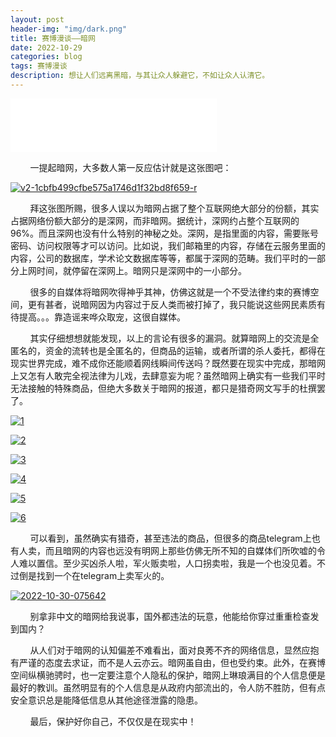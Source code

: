 ```yaml
---
layout: post
header-img: "img/dark.png"
title: 赛博漫谈——暗网
date: 2022-10-29
categories: blog
tags: 赛博漫谈
description: 想让人们远离黑暗，与其让众人躲避它，不如让众人认清它。
---
```


<iframe frameborder="no" border="0" marginwidth="0" marginheight="0" width=330 height=86 src="//music.163.com/outchain/player?type=2&id=1804292548&auto=1&height=66"></iframe>

&nbsp;&nbsp;&nbsp;&nbsp;&nbsp;&nbsp;&nbsp;&nbsp;一提起暗网，大多数人第一反应估计就是这张图吧：

<a href='https://postimg.cc/ZCCWcv3j' target='_blank'><img src='https://i.postimg.cc/02C79pNg/v2-1cbfb499cfbe575a1746d1f32bd8f659-r.jpg' border='0' alt='v2-1cbfb499cfbe575a1746d1f32bd8f659-r'/></a>

&nbsp;&nbsp;&nbsp;&nbsp;&nbsp;&nbsp;&nbsp;&nbsp;拜这张图所赐，很多人误以为暗网占据了整个互联网绝大部分的份额，其实占据网络份额大部分的是深网，而非暗网。据统计，深网约占整个互联网的96%。而且深网也没有什么特别的神秘之处。深网，是指里面的内容，需要账号密码、访问权限等才可以访问。比如说，我们邮箱里的内容，存储在云服务里面的内容，公司的数据库，学术论文数据库等等，都属于深网的范畴。我们平时的一部分上网时间，就停留在深网上。暗网只是深网中的一小部分。

&nbsp;&nbsp;&nbsp;&nbsp;&nbsp;&nbsp;&nbsp;&nbsp;很多的自媒体将暗网吹得神乎其神，仿佛这就是一个不受法律约束的赛博空间，更有甚者，说暗网因为内容过于反人类而被打掉了，我只能说这些网民素质有待提高。。。靠造谣来哗众取宠，这很自媒体。

&nbsp;&nbsp;&nbsp;&nbsp;&nbsp;&nbsp;&nbsp;&nbsp;其实仔细想想就能发现，以上的言论有很多的漏洞。就算暗网上的交流是全匿名的，资金的流转也是全匿名的，但商品的运输，或者所谓的杀人委托，都得在现实世界完成，难不成你还能顺着网线瞬间传送吗？既然要在现实中完成，那暗网上又怎有人敢完全视法律为儿戏，去肆意妄为呢？虽然暗网上确实有一些我们平时无法接触的特殊商品，但绝大多数关于暗网的报道，都只是猎奇网文写手的杜撰罢了。

<a href='https://postimg.cc/FYsWHXYY' target='_blank'><img src='https://i.postimg.cc/bw1KLz89/1.png' border='0' alt='1'/></a>

<a href='https://postimg.cc/JDJK2122' target='_blank'><img src='https://i.postimg.cc/76tcbhMw/2.png' border='0' alt='2'/></a>

<a href='https://postimg.cc/mc1SPLBg' target='_blank'><img src='https://i.postimg.cc/xdtpF8ZM/3.png' border='0' alt='3'/></a>

<a href='https://postimg.cc/8fNdXLW7' target='_blank'><img src='https://i.postimg.cc/0jJtQfy0/4.png' border='0' alt='4'/></a>

<a href='https://postimg.cc/p5CfwyYq' target='_blank'><img src='https://i.postimg.cc/w38wsmt8/5.png' border='0' alt='5'/></a>

<a href='https://postimg.cc/kVShkFVs' target='_blank'><img src='https://i.postimg.cc/hGZWQ2ck/6.png' border='0' alt='6'/></a>

&nbsp;&nbsp;&nbsp;&nbsp;&nbsp;&nbsp;&nbsp;&nbsp;可以看到，虽然确实有猎奇，甚至违法的商品，但很多的商品telegram上也有人卖，而且暗网的内容也远没有明网上那些仿佛无所不知的自媒体们所吹嘘的令人难以置信。至少买凶杀人啦，军火贩卖啦，人口拐卖啦，我是一个也没见着。不过倒是找到一个在telegram上卖军火的。

<a href='https://postimg.cc/dLMDFJS9' target='_blank'><img src='https://i.postimg.cc/QxC7ptQv/2022-10-30-075642.png' border='0' alt='2022-10-30-075642'/></a>

&nbsp;&nbsp;&nbsp;&nbsp;&nbsp;&nbsp;&nbsp;&nbsp;别拿非中文的暗网给我说事，国外都违法的玩意，他能给你穿过重重检查发到国内？

&nbsp;&nbsp;&nbsp;&nbsp;&nbsp;&nbsp;&nbsp;&nbsp;从人们对于暗网的认知偏差不难看出，面对良莠不齐的网络信息，显然应抱有严谨的态度去求证，而不是人云亦云。暗网虽自由，但也受约束。此外，在赛博空间纵横驰骋时，也一定要注意个人隐私的保护，暗网上琳琅满目的个人信息便是最好的教训。虽然明显有的个人信息是从政府内部流出的，令人防不胜防，但有点安全意识总是能降低信息从其他途径泄露的隐患。

&nbsp;&nbsp;&nbsp;&nbsp;&nbsp;&nbsp;&nbsp;&nbsp;最后，保护好你自己，不仅仅是在现实中！
